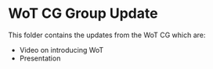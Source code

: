 # WoT CG Group Update

This folder contains the updates from the WoT CG which are:

- Video on introducing WoT
- Presentation
